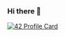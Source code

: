 ### Hi there 👋

[![42 Profile Card](https://1337-readme.vercel.app/api/profile?cursus=42&dark=true&leet_logo=hide&login=hbel-hou)](https://github.com/mohouyizme/1337-readme)
